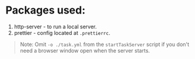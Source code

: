 # Packages used:

1. http-server - to run a local server.
2. prettier - config located at `.prettierrc`.

> Note:
> Omit `-o ./task.yml` from the `startTaskServer` script if you don't need a browser window open when the server starts.

